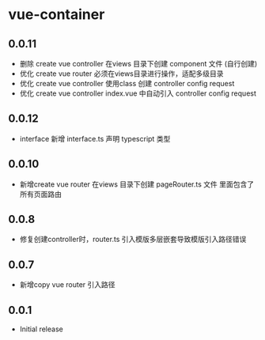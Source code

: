 # vue-container 

## 0.0.11
- 删除 create vue controller 在views 目录下创建 component 文件 (自行创建)
- 优化 create vue router 必须在views目录进行操作，适配多级目录
- 优化 create vue controller 使用class 创建 controller config request
- 优化 create vue controller index.vue 中自动引入 controller config request

## 0.0.12
- interface 新增 interface.ts 声明 typescript 类型

## 0.0.10
- 新增create vue router 在views 目录下创建 pageRouter.ts 文件 里面包含了所有页面路由

## 0.0.8
- 修复创建controller时，router.ts 引入模版多层嵌套导致模版引入路径错误

## 0.0.7
- 新增copy vue router 引入路径

## 0.0.1
- Initial release